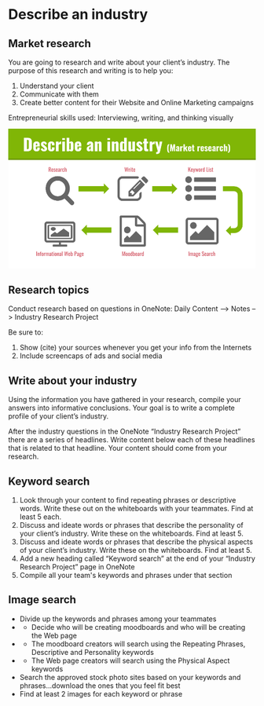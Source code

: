 # Describe an industry #
## Market research ##

You are going to research and write about your client’s industry. The purpose of this research and writing is to help you: 
1. Understand your client
2. Communicate with them
3. Create better content for their Website and Online Marketing campaigns

Entrepreneurial skills used: Interviewing, writing, and thinking visually 

![alt text](images/OMWEB-wk15-industry-research_project-flow.png "Industry Research Project flow")


## Research topics ##
Conduct research based on questions in OneNote:
Daily Content –> Notes –> Industry Research Project

Be sure to:
1. Show (cite) your sources whenever you get your info from the Internets
2. Include screencaps of ads and social media

## Write about your industry ##
Using the information you have gathered in your research, compile your answers into informative conclusions. Your goal is to write a complete profile of your client’s industry. 

After the industry questions in the OneNote “Industry Research Project” there are a series of headlines. Write content below each of these headlines that is related to that headline. Your content should come from your research.

## Keyword search ##

1. Look through your content to find repeating phrases or descriptive words. Write these out on the whiteboards with your teammates. Find at least 5 each. 
2. Discuss and ideate words or phrases that describe the personality of your client’s industry. Write these on the whiteboards. Find at least 5.
3. Discuss and ideate words or phrases that describe the physical aspects of your client’s industry. Write these on the whiteboards. Find at least 5.
4. Add a new heading called “Keyword search” at the end of your “Industry Research Project” page in OneNote  
5. Compile all your team's keywords and phrases under that section


## Image search ##
- Divide up the keywords and phrases among your teammates
- - Decide who will be creating moodboards and who will be creating the Web page
- - The moodboard creators will search using the Repeating Phrases, Descriptive and Personality keywords
- - The Web page creators will search using the Physical Aspect keywords
- Search the approved stock photo sites based on your keywords and phrases...download the ones that you feel fit best
- Find at least 2 images for each keyword or phrase



